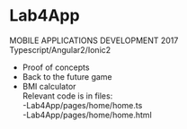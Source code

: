 # Lab4App  
MOBILE APPLICATIONS DEVELOPMENT 2017  
Typescript/Angular2/Ionic2  
- Proof of concepts  
- Back to the future game  
- BMI calculator  
Relevant code is in files:  
-Lab4App/pages/home/home.ts  
-Lab4App/pages/home/home.html  
